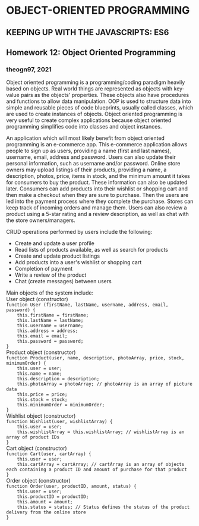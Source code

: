 # OBJECT-ORIENTED PROGRAMMING
## KEEPING UP WITH THE JAVASCRIPTS: ES6
## Homework 12: Object Oriented Programming
### theogn97, 2021

Object oriented programming is a programming/coding paradigm heavily based on objects. Real world things are represented as objects with key-value pairs as the objects' properties. These objects also have procedures and functions to allow data manipulation. OOP is used to structure data into simple and reusable pieces of code blueprints, usually called classes, which are used to create instances of objects. Object oriented programming is very useful to create complex applications because object oriented programming simplifies code into classes and object instances.

An application which will most likely benefit from object oriented programming is an e-commerce app. This e-commerce application allows people to sign up as users, providing a name (first and last names), username, email, address and password. Users can also update their personal information, such as username and/or password. Online store owners may upload listings of their products, providing a name, a description, photos, price, items in stock, and the minimum amount it takes for consumers to buy the product. These information can also be updated later. Consumers can add products into their wishlist or shopping cart and then make a checkout when they are sure to purchase. Then the users are led into the payment process where they complete the purchase. Stores can keep track of incoming orders and manage them. Users can also review a product using a 5-star rating and a review description, as well as chat with the store owners/managers.

CRUD operations performed by users include the following:
- Create and update a user profile
- Read lists of products available, as well as search for products
- Create and update product listings
- Add products into a user's wishlist or shopping cart
- Completion of payment
- Write a review of the product
- Chat (create messages) between users

Main objects of the system include:  
User object (constructor)  
`function User (firstName, lastName, username, address, email, password) {`  
`    this.firstName = firstName;`  
`    this.lastName = lastName;`  
`    this.username = username;`  
`    this.address = address;`  
`    this.email = email;`  
`    this.password = password;`  
`}`  
Product object (constructor)  
`function Product(user, name, description, photoArray, price, stock, minimumOrder) {`  
`    this.user = user;`  
`    this.name = name;`  
`    this.description = description;`  
`    this.photoArray = photoArray; // photoArray is an array of picture data`  
`    this.price = price;`  
`    this.stock = stock;`  
`    this.minimumOrder = minimumOrder;`  
`}`  
Wishlist object (constructor)  
`function Wishlist(user, wishlistArray) {`  
`    this.user = user;`  
`    this.wishlistArray = this.wishlistArray; // wishlistArray is an array of product IDs`  
`}`  
Cart object (constructor)  
`function Cart(user, cartArray) {`  
`    this.user = user;`  
`    this.cartArray = cartArray; // cartArray is an array of objects each containing a product ID and amount of purchase for that product`  
`}`  
Order object (constructor)  
`function Order(user, productID, amount, status) {`  
`    this.user = user;`  
`    this.productID = productID;`  
`    this.amount = amount;`  
`    this.status = status; // Status defines the status of the product delivery from the online store`  
`}`

